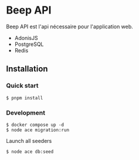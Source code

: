 # Beep API

Beep API est l'api nécessaire pour l'application web.

- AdonisJS
- PostgreSQL
- Redis


## Installation

### Quick start
```
$ pnpm install
```


### Development
```
$ docker compose up -d
$ node ace migration:run
```


Launch all seeders
```
$ node ace db:seed
```

